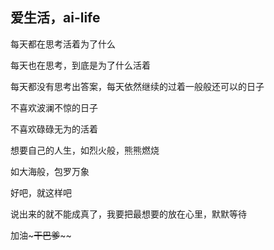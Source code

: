 ## 爱生活，ai-life

每天都在思考活着为了什么

每天也在思考，到底是为了什么活着

每天都没有思考出答案，每天依然继续的过着一般般还可以的日子

不喜欢波澜不惊的日子

不喜欢碌碌无为的活着

想要自己的人生，如烈火般，熊熊燃烧

如大海般，包罗万象

好吧，就这样吧

说出来的就不能成真了，我要把最想要的放在心里，默默等待

加油~~~干巴爹~~~~




